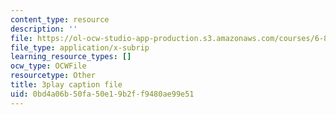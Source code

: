 ```yaml
---
content_type: resource
description: ''
file: https://ol-ocw-studio-app-production.s3.amazonaws.com/courses/6-890-algorithmic-lower-bounds-fun-with-hardness-proofs-fall-2014/0bd4a06b50fa50e19b2ff9480ae99e51_607359.vtt
file_type: application/x-subrip
learning_resource_types: []
ocw_type: OCWFile
resourcetype: Other
title: 3play caption file
uid: 0bd4a06b-50fa-50e1-9b2f-f9480ae99e51
---
```


